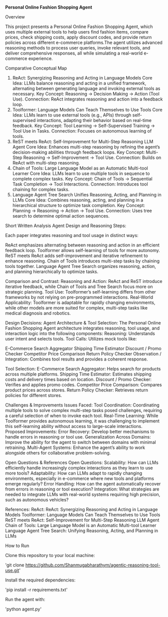 **Personal Online Fashion Shopping Agent**

Overview

This project presents a Personal Online Fashion Shopping Agent, which uses multiple external tools to help users find fashion items, compare prices, check shipping costs, apply discount codes, and provide return policies across different e-commerce platforms.The agent utilizes advanced reasoning methods to process user queries, invoke relevant tools, and deliver comprehensive responses, all while simulating a real-world e-commerce experience.

Comparative Conceptual Map

1. ReAct: Synergizing Reasoning and Acting in Language Models
Core Idea: LLMs balance reasoning and acting in a unified framework, alternating between generating language and invoking external tools as necessary.
Key Concept: Reasoning → Decision Making → Action (Tool Use).
Connection: ReAct integrates reasoning and action into a feedback loop.
2. Toolformer: Language Models Can Teach Themselves to Use Tools
Core Idea: LLMs learn to use external tools (e.g., APIs) through self-supervised interactions, adapting their behavior based on real-time feedback.
Key Concept: Tool Learning → Self-Supervised Training → Tool Use in Tasks.
Connection: Focuses on autonomous learning of tools.
3. ReST meets ReAct: Self-Improvement for Multi-Step Reasoning LLM Agent
Core Idea: Enhances multi-step reasoning by refining the agent’s decision-making abilities through feedback loops.
Key Concept: Multi-Step Reasoning → Self-Improvement → Tool Use.
Connection: Builds on ReAct with multi-step reasoning.
4. Chain of Tools: Large Language Model as an Automatic Multi-tool Learner
Core Idea: LLMs learn to use multiple tools in sequence to complete complex tasks.
Key Concept: Chain of Tools → Sequential Task Completion → Tool Interactions.
Connection: Introduces tool chaining for complex tasks.
5. Language Agent Tree Search Unifies Reasoning, Acting, and Planning in LLMs
Core Idea: Combines reasoning, acting, and planning in a hierarchical structure to optimize task completion.
Key Concept: Planning → Reasoning → Action → Tool Use.
Connection: Uses tree search to determine optimal action sequences.

Short Written Analysis
Agent Design and Reasoning Steps:

Each paper integrates reasoning and tool usage in distinct ways:

ReAct emphasizes alternating between reasoning and action in an efficient feedback loop.
Toolformer allows self-learning of tools for more autonomy.
ReST meets ReAct adds self-improvement and iterative refinement to enhance reasoning.
Chain of Tools introduces multi-step tasks by chaining tools together.
Language Agent Tree Search organizes reasoning, action, and planning hierarchically to optimize tasks.

Comparison and Contrast:
Reasoning and Action: ReAct and ReST introduce iterative feedback, while Chain of Tools and Tree Search focus more on strategic planning.
Tool Use: Toolformer’s self-learning differs from other frameworks by not relying on pre-programmed interactions.
Real-World Applicability: Toolformer is adaptable for rapidly changing environments, while other models are more suited for complex, multi-step tasks like medical diagnosis and robotics.

Design Decisions:
Agent Architecture & Tool Selection:
The Personal Online Fashion Shopping Agent architecture integrates reasoning, tool usage, and interaction logic into the following components:
Reasoning: Understands user intent and selects tools.
Tool Calls: Utilizes mock tools like:

E-Commerce Search Aggregator
Shipping Time Estimator
Discount / Promo Checker
Competitor Price Comparison
Return Policy Checker
Observation / Integration: Combines tool results and provides a coherent response.

Tool Selection:
E-Commerce Search Aggregator: Helps search for products across multiple platforms.
Shipping Time Estimator: Estimates shipping costs and delivery times based on location.
Discount / Promo Checker: Verifies and applies promo codes.
Competitor Price Comparison: Compares product prices across stores.
Return Policy Checker: Retrieves return policies for different stores.

Challenges & Improvements
Issues Faced:
Tool Coordination: Coordinating multiple tools to solve complex multi-step tasks posed challenges, requiring a careful selection of when to invoke each tool.
Real-Time Learning: While Toolformer provides autonomous learning, it was challenging to implement this self-learning ability without access to large-scale interactions.
Proposed Improvements:
Error Recovery: Develop better mechanisms to handle errors in reasoning or tool use.
Generalization Across Domains: Improve the ability for the agent to switch between domains with minimal retraining.
Multi-Agent Systems: Enhance the agent’s ability to work alongside others for collaborative problem-solving.

Open Questions & References
Open Questions:
Scalability: How can LLMs efficiently handle increasingly complex interactions as they learn to use more tools?
Adaptability: How can LLMs adapt to rapidly changing environments, especially in e-commerce where new tools and platforms emerge regularly?
Error Handling: How can the agent automatically recover from errors in reasoning or tool execution?
Integration: What strategies are needed to integrate LLMs with real-world systems requiring high precision, such as autonomous vehicles?

References:
ReAct: ReAct: Synergizing Reasoning and Acting in Language Models
Toolformer: Language Models Can Teach Themselves to Use Tools
ReST meets ReAct: Self-Improvement for Multi-Step Reasoning LLM Agent
Chain of Tools: Large Language Model is an Automatic Multi-tool Learner
Language Agent Tree Search: Unifying Reasoning, Acting, and Planning in LLMs

How to Run

Clone this repository to your local machine:

'git clone https://github.com/Shanmugabharathym/agentic-reasoning-tool-use.git'

Install the required dependencies:

'pip install -r requirements.txt'

Run the agent with:

'python agent.py'

